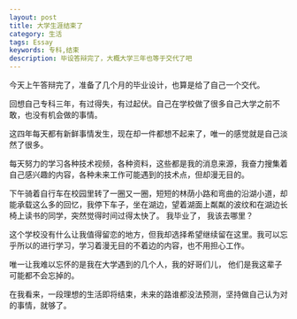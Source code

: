 ```yaml
---
layout: post
title: 大学生涯结束了
category: 生活
tags: Essay
keywords: 专科,结束
description: 毕设答辩完了，大概大学三年也等于交代了吧
---
```


今天上午答辩完了，准备了几个月的毕业设计，也算是给了自己一个交代。

回想自己专科三年，有过得失，有过起伏。自己在学校做了很多自己大学之前不敢，也没有机会做的事情。

这四年每天都有新鲜事情发生，现在却一件都想不起来了，唯一的感觉就是自己淡然了很多。

每天努力的学习各种技术视频，各种资料，这些都是我的消息来源，我奋力搜集着自己感兴趣的内容，各种未来工作可能遇到的技术点，但却漫无目的。

下午骑着自行车在校园里转了一圈又一圈，短短的林荫小路和弯曲的沿湖小道，却能承载这么多的回忆，我停下车子，坐在湖边，望着湖面上粼粼的波纹和在湖边长椅上读书的同学，突然觉得时间过得太快了。  我毕业了， 我该去哪里？ 

这个学校没有什么让我值得留恋的地方，但我却选择希望继续留在这里。我可以忘乎所以的进行学习，学习着漫无目的不着边的内容，也不用担心工作。 

唯一让我难以忘怀的是我在大学遇到的几个人，我的好哥们儿， 他们是我这辈子可能都不会忘掉的。

在我看来，一段理想的生活即将结束，未来的路谁都没法预测，坚持做自己认为对的事情，就够了。
